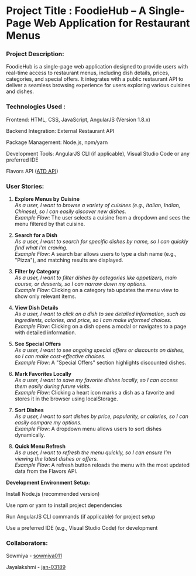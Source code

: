 # Project Title : FoodieHub – A Single-Page Web Application for Restaurant Menus

### Project Description:
FoodieHub is a single-page web application designed to provide users with real-time access to restaurant menus, including dish details, prices, categories, and special offers. It integrates with a public restaurant API to deliver a seamless browsing experience for users exploring various cuisines and dishes.


### Technologies Used :
Frontend: HTML, CSS, JavaScript, AngularJS (Version 1.8.x)

Backend Integration: External Restaurant API

Package Management: Node.js, npm/yarn

Development Tools: AngularJS CLI (if applicable), Visual Studio Code or any preferred IDE

Flavors API ([ATD API](https://www.allthingsdev.co/))

### User Stories:

1. **Explore Menus by Cuisine**  
   *As a user, I want to browse a variety of cuisines (e.g., Italian, Indian, Chinese), so I can easily discover new dishes.*  
   *Example Flow*: The user selects a cuisine from a dropdown and sees the menu filtered by that cuisine.



2. **Search for a Dish**  
   *As a user, I want to search for specific dishes by name, so I can quickly find what I’m craving.*  
   *Example Flow*: A search bar allows users to type a dish name (e.g., "Pizza"), and matching results are displayed.



3. **Filter by Category**  
   *As a user, I want to filter dishes by categories like appetizers, main course, or desserts, so I can narrow down my options.*  
   *Example Flow*: Clicking on a category tab updates the menu view to show only relevant items.


4. **View Dish Details**  
   *As a user, I want to click on a dish to see detailed information, such as ingredients, calories, and price, so I can make informed choices.*  
   *Example Flow*: Clicking on a dish opens a modal or navigates to a page with detailed information.


5. **See Special Offers**  
   *As a user, I want to see ongoing special offers or discounts on dishes, so I can make cost-effective choices.*  
   *Example Flow*: A "Special Offers" section highlights discounted dishes.


6. **Mark Favorites Locally**  
   *As a user, I want to save my favorite dishes locally, so I can access them easily during future visits.*  
   *Example Flow*: Clicking a heart icon marks a dish as a favorite and stores it in the browser using localStorage.


7. **Sort Dishes**  
   *As a user, I want to sort dishes by price, popularity, or calories, so I can easily compare my options.*  
   *Example Flow*: A dropdown menu allows users to sort dishes dynamically.


8. **Quick Menu Refresh**  
   *As a user, I want to refresh the menu quickly, so I can ensure I’m viewing the latest dishes or offers.*  
   *Example Flow*: A refresh button reloads the menu with the most updated data from the Flavors API.


**Development Environment Setup:**

Install Node.js (recommended version)

Use npm or yarn to install project dependencies

Run AngularJS CLI commands (if applicable) for project setup

Use a preferred IDE (e.g., Visual Studio Code) for development



### Collaborators:

Sowmiya  - [sowmiya011](https://github.com/sowmiya011)

Jayalakshmi  - [jan-03189](https://github.com/jan-03189)



